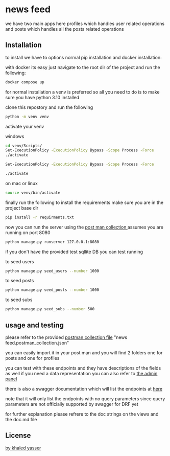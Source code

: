 # news feed

we have two main apps here profiles which handles user related operations
and posts which handles all the posts related operations 

## Installation

to install we have to options normal pip installation and docker installation:

with docker its easy just navigate to the root dir of the project and run the following:

```bash
docker compose up
```
for normal installation a venv is preferred so all you need to do is to make sure you have python 3.10 installed 

clone this repostory and run the following 

```bash
python -m venv venv
```

activate your venv 

windows 
```bash
cd venv/Scripts/
Set-ExecutionPolicy -ExecutionPolicy Bypass -Scope Process -Force
./activate
```

```bash
Set-ExecutionPolicy -ExecutionPolicy Bypass -Scope Process -Force
```

```bash
./activate
```

on  mac or linux 

```bash
source venv/bin/activate
```

finally run the following to install the requirements  make sure you are in the project base dir

```bash
pip install -r requirments.txt
```

now you can run the server using the [post man collection ](https://documenter.getpostman.com/view/14647839/2s8479ybmz)assumes you are running  on port 8080

```bash
python manage.py runserver 127.0.0.1:8080
```


if you don't have the provided test sqllite DB 
you can test running 

to seed users
```bash
python manage.py seed_users --number 1000
```
to seed posts
```bash
python manage.py seed_posts --number 1000
```
to seed subs
```bash
python manage.py seed_subs --number 500
```


## usage  and testing 
please refer to the provided [postman collection file](https://documenter.getpostman.com/view/14647839/2s8479ybmz) "news feed.postman_collection.json"

you can easily import it in your post man and you will find 2 folders one for posts and one for profiles 

you can test with these endpoints and they have descriptions of the fields as well if you need a data representation you can also refer to [the admin panel](http://127.0.0.1:8080/admin)


there is also a swagger documentation which will list the endpoints at [here](http://127.0.0.1:8080/)

note that it will only list the endpoints with no query parameters since query parameters are not officially supported by swagger for DRF yet 


for further explanation please refrere to the doc strings on the views and the doc.md file


## License
[by khaled yasser](kikokhaled.u@gmail.com)